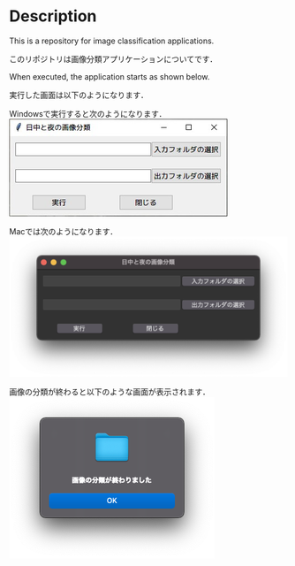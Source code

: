 # Description
This is a repository for image classification applications.

このリポジトリは画像分類アプリケーションについてです．

When executed, the application starts as shown below.

実行した画面は以下のようになります．

Windowsで実行すると次のようになります．
![Windows](./images/Windows.jpg)

Macでは次のようになります．
![Mac](./images/MacOS.png)


画像の分類が終わると以下のような画面が表示されます．
![info](./images/info.png)